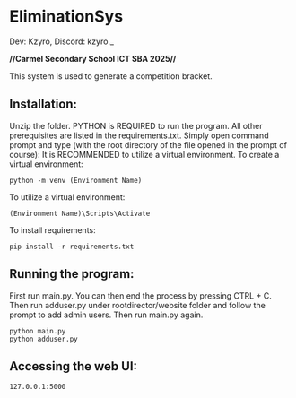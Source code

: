 # EliminationSys
Dev: Kzyro, Discord: kzyro._

**//Carmel Secondary School ICT SBA 2025//**

This system is used to generate a competition bracket.

## Installation:
Unzip the folder.
PYTHON is REQUIRED to run the program.
All other prerequisites are listed in the requirements.txt. Simply open command prompt and type (with the root directory of the file opened in the prompt of course):
It is RECOMMENDED to utilize a virtual environment.
To create a virtual environment:
```
python -m venv (Environment Name)
```
To utilize a virtual environment:
```
(Environment Name)\Scripts\Activate
```
To install requirements:
```
pip install -r requirements.txt
```

## Running the program:
First run main.py. You can then end the process by pressing CTRL + C.
Then run adduser.py under rootdirector/website folder and follow the prompt to add admin users.
Then run main.py again.
```
python main.py
python adduser.py
```

## Accessing the web UI:
```
127.0.0.1:5000
```

